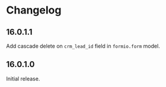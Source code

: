 # Changelog

## 16.0.1.1

Add cascade delete on `crm_lead_id` field in `formio.form` model.

## 16.0.1.0

Initial release.
